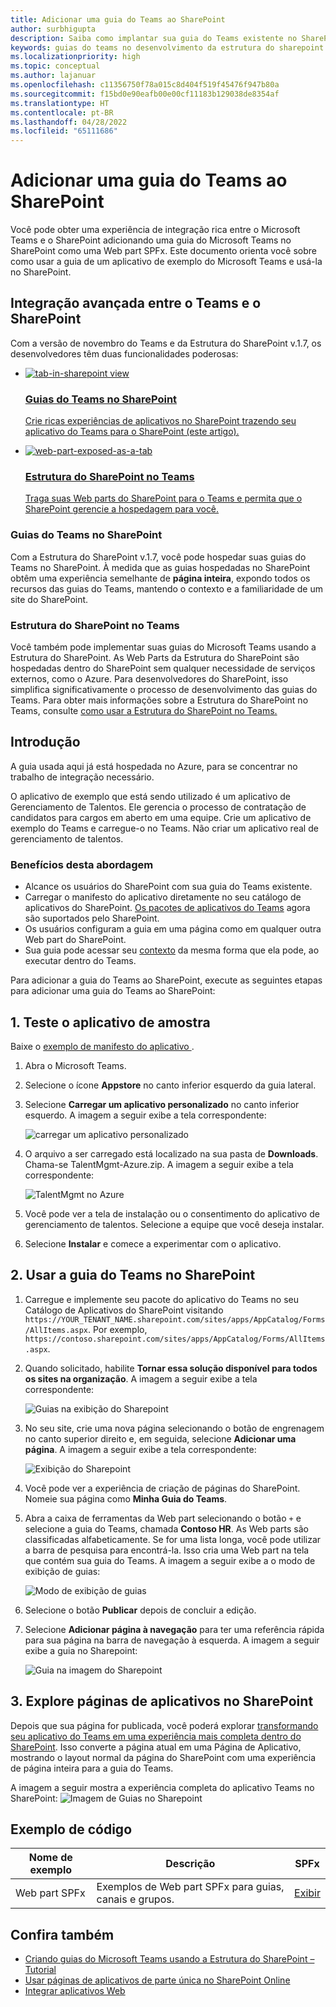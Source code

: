 ```yaml
---
title: Adicionar uma guia do Teams ao SharePoint
author: surbhigupta
description: Saiba como implantar sua guia do Teams existente no SharePoint como uma Web part da Estrutura do SharePoint usando exemplos de código.
keywords: guias do teams no desenvolvimento da estrutura do sharepoint
ms.localizationpriority: high
ms.topic: conceptual
ms.author: lajanuar
ms.openlocfilehash: c11356750f78a015c8d404f519f45476f947b80a
ms.sourcegitcommit: f15bd0e90eafb00e00cf11183b129038de8354af
ms.translationtype: HT
ms.contentlocale: pt-BR
ms.lasthandoff: 04/28/2022
ms.locfileid: "65111686"
---
```

# <a name="add-teams-tab-to-sharepoint"></a>Adicionar uma guia do Teams ao SharePoint

Você pode obter uma experiência de integração rica entre o Microsoft Teams e o SharePoint adicionando uma guia do Microsoft Teams no SharePoint como uma Web part SPFx. Este documento orienta você sobre como usar a guia de um aplicativo de exemplo do Microsoft Teams e usá-la no SharePoint.

## <a name="rich-integration-between-teams-and-sharepoint"></a>Integração avançada entre o Teams e o SharePoint

Com a versão de novembro do Teams e da Estrutura do SharePoint v.1.7, os desenvolvedores têm duas funcionalidades poderosas:

<ul  class="panelContent cardsC">
<li>
    <a href="#introduction">
        <div class="cardSize">
            <div class="cardPadding">
                <div class="card">
                    <div class="cardImageOuter">
                        <div class="cardImage bgdAccent1">
                            <img src="~/assets/images/tabs/tabs-in-sharepoint/image084.png" alt="tab-in-sharepoint view"/>
                        </div>
                    </div>
                    <div class="cardText">
                        <h3>Guias do Teams no SharePoint</h3>
                        <p>Crie ricas experiências de aplicativos no SharePoint trazendo seu aplicativo do Teams para o SharePoint (este artigo).</p>
                    </div>
                </div>
            </div>
        </div>
    </a>
</li>
<li>
    <a href="/sharepoint/dev/spfx/web-parts/get-started/using-web-part-as-ms-teams-tab">
        <div class="cardSize">
            <div class="cardPadding">
                <div class="card">
                    <div class="cardImageOuter">
                        <div class="cardImage bgdAccent1">
                            <img src="~/assets/images/tabs/tabs-in-sharepoint/SharePoint-web-part-exposed-as-a-Tab-in-Microsoft-Teams.png" alt="web-part-exposed-as-a-tab" />
                        </div>
                    </div>
                    <div class="cardText">
                        <h3>Estrutura do SharePoint no Teams</h3>
                        <p>Traga suas Web parts do SharePoint para o Teams e permita que o SharePoint gerencie a hospedagem para você.</p>
                    </div>
                </div>
            </div>
        </div>
    </a>
</li>
</ul>

### <a name="teams-tabs-in-sharepoint"></a>Guias do Teams no SharePoint

Com a Estrutura do SharePoint v.1.7, você pode hospedar suas guias do Teams no SharePoint. À medida que as guias hospedadas no SharePoint obtêm uma experiência semelhante de **página inteira**, expondo todos os recursos das guias do Teams, mantendo o contexto e a familiaridade de um site do SharePoint.

### <a name="sharepoint-framework-in-teams"></a>Estrutura do SharePoint no Teams

Você também pode implementar suas guias do Microsoft Teams usando a Estrutura do SharePoint. As Web Parts da Estrutura do SharePoint são hospedadas dentro do SharePoint sem qualquer necessidade de serviços externos, como o Azure. Para desenvolvedores do SharePoint, isso simplifica significativamente o processo de desenvolvimento das guias do Teams. Para obter mais informações sobre a Estrutura do SharePoint no Teams, consulte [como usar a Estrutura do SharePoint no Teams.](/sharepoint/dev/spfx/web-parts/get-started/using-web-part-as-ms-teams-tab)

## <a name="introduction"></a>Introdução

A guia usada aqui já está hospedada no Azure, para se concentrar no trabalho de integração necessário.

O aplicativo de exemplo que está sendo utilizado é um aplicativo de Gerenciamento de Talentos. Ele gerencia o processo de contratação de candidatos para cargos em aberto em uma equipe. Crie um aplicativo de exemplo do Teams e carregue-o no Teams. Não criar um aplicativo real de gerenciamento de talentos.

### <a name="benefits-of-this-approach"></a>Benefícios desta abordagem

* Alcance os usuários do SharePoint com sua guia do Teams existente.
* Carregar o manifesto do aplicativo diretamente no seu catálogo de aplicativos do SharePoint. [Os pacotes de aplicativos do Teams](~/concepts/build-and-test/apps-package.md) agora são suportados pelo SharePoint.
* Os usuários configuram a guia em uma página como em qualquer outra Web part do SharePoint.
* Sua guia pode acessar seu [contexto](~/tabs/how-to/access-teams-context.md) da mesma forma que ela pode, ao executar dentro do Teams.

Para adicionar a guia do Teams ao SharePoint, execute as seguintes etapas para adicionar uma guia do Teams ao SharePoint:

## <a name="1-test-the-sample-app"></a>1. Teste o aplicativo de amostra

Baixe o [exemplo de manifesto do aplicativo ](https://github.com/MicrosoftDocs/msteams-docs/raw/master/msteams-platform/assets/downloads/TalentMgmt-Azure.zip).

1. Abra o Microsoft Teams.
1. Selecione o ícone **Appstore** no canto inferior esquerdo da guia lateral.
1. Selecione **Carregar um aplicativo personalizado** no canto inferior esquerdo. A imagem a seguir exibe a tela correspondente:  

    ![carregar um aplicativo personalizado](~/assets/images/tabs/tabs-in-sharepoint/upload-custom-app.png)

1. O arquivo a ser carregado está localizado na sua pasta de **Downloads**. Chama-se TalentMgmt-Azure.zip. A imagem a seguir exibe a tela correspondente:

    ![TalentMgmt no Azure](~/assets/images/tabs/tabs-in-sharepoint/talentmgmt-azure.png)

1. Você pode ver a tela de instalação ou o consentimento do aplicativo de gerenciamento de talentos. Selecione a equipe que você deseja instalar.
1. Selecione **Instalar** e comece a experimentar com o aplicativo.

## <a name="2-use-teams-tab-in-sharepoint"></a>2. Usar a guia do Teams no SharePoint

1. Carregue e implemente seu pacote do aplicativo do Teams no seu Catálogo de Aplicativos do SharePoint visitando `https://YOUR_TENANT_NAME.sharepoint.com/sites/apps/AppCatalog/Forms/AllItems.aspx`. Por exemplo, `https://contoso.sharepoint.com/sites/apps/AppCatalog/Forms/AllItems.aspx`.

1. Quando solicitado, habilite **Tornar essa solução disponível para todos os sites na organização**.
A imagem a seguir exibe a tela correspondente:

   ![Guias na exibição do Sharepoint](~/assets/images/tabs/tabs-in-sharepoint/image065.png)

1. No seu site, crie uma nova página selecionando o botão de engrenagem no canto superior direito e, em seguida, selecione **Adicionar uma página**.
A imagem a seguir exibe a tela correspondente:

   ![Exibição do Sharepoint](~/assets/images/tabs/tabs-in-sharepoint/image066.png)

1. Você pode ver a experiência de criação de páginas do SharePoint. Nomeie sua página como **Minha Guia do Teams**.

1. Abra a caixa de ferramentas da Web part selecionando o botão `+` e selecione a guia do Teams, chamada **Contoso HR**. As Web parts são classificadas alfabeticamente. Se for uma lista longa, você pode utilizar a barra de pesquisa para encontrá-la. Isso cria uma Web part na tela que contém sua guia do Teams. A imagem a seguir exibe a o modo de exibição de guias:

   ![Modo de exibição de guias](~/assets/images/tabs/tabs-in-sharepoint/image071.png)

1. Selecione o botão **Publicar** depois de concluir a  edição.

1. Selecione **Adicionar página à navegação** para ter uma referência rápida para sua página na barra de navegação à esquerda.
A imagem a seguir exibe a guia no Sharepoint:

   ![Guia na imagem do Sharepoint](~/assets/images/tabs/tabs-in-sharepoint/image073.png)

## <a name="3-explore-app-pages-in-sharepoint"></a>3. Explore páginas de aplicativos no SharePoint

Depois que sua página for publicada, você poderá explorar [transformando seu aplicativo do Teams em uma experiência mais completa dentro do SharePoint](/sharepoint/dev/spfx/web-parts/single-part-app-pages). Isso converte a página atual em uma Página de Aplicativo, mostrando o layout normal da página do SharePoint com uma experiência de página inteira para a guia do Teams.

A imagem a seguir mostra a experiência completa do aplicativo Teams no SharePoint: ![Imagem de Guias no Sharepoint](~/assets/images/tabs/tabs-in-sharepoint/image085.png)

## <a name="code-sample"></a>Exemplo de código

| **Nome de exemplo** | **Descrição** | **SPFx** |
|-----------------|-----------------|----------|
| Web part SPFx | Exemplos de Web part SPFx para guias, canais e grupos. | [Exibir](https://github.com/OfficeDev/Microsoft-Teams-Samples/tree/main/samples/tab-channel-group/spfx)

## <a name="see-also"></a>Confira também

* [Criando guias do Microsoft Teams usando a Estrutura do SharePoint – Tutorial](/sharepoint/dev/spfx/web-parts/get-started/using-web-part-as-ms-teams-tab)
* [Usar páginas de aplicativos de parte única no SharePoint Online](/sharepoint/dev/spfx/web-parts/single-part-app-pages)
* [Integrar aplicativos Web](~/samples/integrate-web-apps-overview.md)
